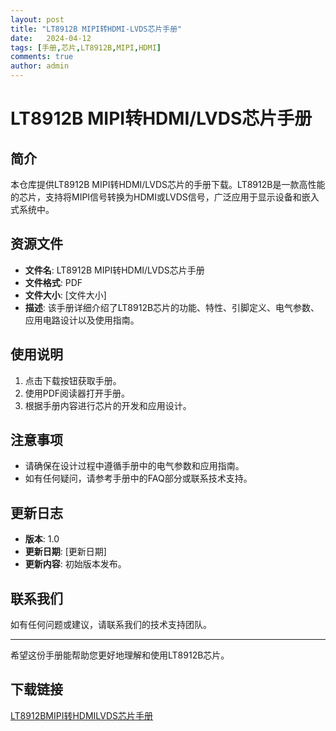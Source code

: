 ```yaml
---
layout: post
title: "LT8912B MIPI转HDMI-LVDS芯片手册"
date:   2024-04-12
tags: [手册,芯片,LT8912B,MIPI,HDMI]
comments: true
author: admin
---
```

# LT8912B MIPI转HDMI/LVDS芯片手册

## 简介
本仓库提供LT8912B MIPI转HDMI/LVDS芯片的手册下载。LT8912B是一款高性能的芯片，支持将MIPI信号转换为HDMI或LVDS信号，广泛应用于显示设备和嵌入式系统中。

## 资源文件
- **文件名**: LT8912B MIPI转HDMI/LVDS芯片手册
- **文件格式**: PDF
- **文件大小**: [文件大小]
- **描述**: 该手册详细介绍了LT8912B芯片的功能、特性、引脚定义、电气参数、应用电路设计以及使用指南。

## 使用说明
1. 点击下载按钮获取手册。
2. 使用PDF阅读器打开手册。
3. 根据手册内容进行芯片的开发和应用设计。

## 注意事项
- 请确保在设计过程中遵循手册中的电气参数和应用指南。
- 如有任何疑问，请参考手册中的FAQ部分或联系技术支持。

## 更新日志
- **版本**: 1.0
- **更新日期**: [更新日期]
- **更新内容**: 初始版本发布。

## 联系我们
如有任何问题或建议，请联系我们的技术支持团队。

---

希望这份手册能帮助您更好地理解和使用LT8912B芯片。

## 下载链接

[LT8912BMIPI转HDMILVDS芯片手册](https://pan.quark.cn/s/7bf2f91cf070)